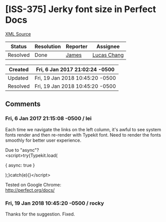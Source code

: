 # [ISS-375] Jerky font size in Perfect Docs

[XML Source](./xml/ISS-375.xml)
<p></p>





Status|Resolution|Reporter|Assignee
------|----------|--------|--------
Resolved|Done|[James](Lei)|[Lucas Chang]($lucas)





Created|Fri, 6 Jan 2017 21:02:24 -0500
-------|--------------
Updated|Fri, 19 Jan 2018 10:45:20 -0500
Resolved|Fri, 19 Jan 2018 10:45:20 -0500


## Comments




### Fri, 6 Jan 2017 21:15:08 -0500 / lei 

<p><p>Each time we navigate the links on the left column, it's awful to see system fonts render and then re-render with Typekit font. Need to render the fonts smoothly for better user experience.</p>

<p>Due to "async"?<br/>
&lt;script&gt;try{Typekit.load(</p>
{ async: true }
<p>);}catch(e){}&lt;/script&gt;</p>

<p>Tested on Google Chrome:<br/>
<a href="http://perfect.org/docs/" class="external-link" rel="nofollow">http://perfect.org/docs/</a></p></p>


### Fri, 19 Jan 2018 10:45:20 -0500 / rocky 

<p><p>Thanks for the suggestion. Fixed.</p></p>


